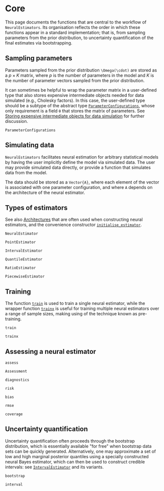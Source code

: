 # Core

This page documents the functions that are central to the workflow of `NeuralEstimators`. Its organisation reflects the order in which these functions appear in a standard implementation; that is, from sampling parameters from the prior distribution, to uncertainty quantification of the final estimates via bootstrapping.


## Sampling parameters

Parameters sampled from the prior distribution ``\Omega(\cdot)`` are stored as a $p \times K$ matrix, where $p$ is the number of parameters in the model and $K$ is the number of parameter vectors sampled from the prior distribution.

It can sometimes be helpful to wrap the parameter matrix in a user-defined type that also stores expensive intermediate objects needed for data simulated (e.g., Cholesky factors). In this case, the user-defined type should be a subtype of the abstract type [`ParameterConfigurations`](@ref), whose only requirement is a field `θ` that stores the matrix of parameters. See [Storing expensive intermediate objects for data simulation](@ref) for further discussion.   

```@docs
ParameterConfigurations
```

## Simulating data

`NeuralEstimators` facilitates neural estimation for arbitrary statistical models by having the user implicitly define the model via simulated data. The user may provide simulated data directly, or provide a function that simulates data from the model.

The data should be stored as a `Vector{A}`, where each element of the vector is associated with one parameter configuration, and where `A` depends on the architecture of the neural estimator.

## Types of estimators

See also [Architectures](@ref) that are often used when constructing neural estimators, and the convenience constructor [`initialise_estimator`](@ref).

```@docs
NeuralEstimator

PointEstimator

IntervalEstimator

QuantileEstimator

RatioEstimator

PiecewiseEstimator
```

## Training

The function [`train`](@ref) is used to train a single neural estimator, while the wrapper function [`trainx`](@ref) is useful for training multiple neural estimators over a range of sample sizes, making using of the technique known as pre-training.

```@docs
train

trainx
```


## Assessing a neural estimator

```@docs
assess

Assessment

diagnostics

risk

bias

rmse

coverage
```

## Uncertainty quantification

Uncertainty quantification often proceeds through the bootstrap distribution, which is essentially available "for free" when bootstrap data sets can be quickly generated. Alternatively, one may approximate a set of low and high marginal posterior quantiles using a specially constructed neural Bayes estimator, which can then be used to construct credible intervals: see [`IntervalEstimator`](@ref) and its variants.  

```@docs
bootstrap

interval
```
